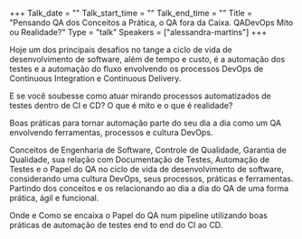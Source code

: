 +++
Talk_date = ""
Talk_start_time = ""
Talk_end_time = ""
Title = "Pensando QA dos Conceitos a Prática, o QA fora da Caixa. QADevOps Mito ou Realidade?"
Type = "talk"
Speakers = ["alessandra-martins"]
+++

Hoje um dos principais desafios no tange a ciclo de vida de desenvolvimento de software, além de tempo e custo, é a automação dos testes e a automação do fluxo envolvendo os processos DevOps de Continuous Integration e Continuous Delivery.

E se você soubesse como atuar mirando processos automatizados de testes dentro de CI e CD? O que é mito e o que é realidade?

Boas práticas para tornar automação parte do seu dia a dia como um QA envolvendo ferramentas, processos e cultura DevOps.

Conceitos de Engenharia de Software, Controle de Qualidade, Garantia de Qualidade, sua relação com Documentação de Testes, Automação de Testes e o Papel do QA no ciclo de vida de desenvolvimento de software, considerando uma cultura DevOps, seus processos, práticas e ferramentas. Partindo dos conceitos e os relacionando ao dia a dia do QA de uma forma prática, ágil e funcional.

Onde e Como se encaixa o Papel do QA num pipeline utilizando boas práticas de automação de testes end to end do CI ao CD.
